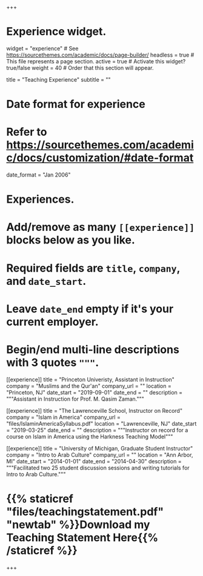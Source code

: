 +++
# Experience widget.
widget = "experience"  # See https://sourcethemes.com/academic/docs/page-builder/
headless = true  # This file represents a page section.
active = true  # Activate this widget? true/false
weight = 40  # Order that this section will appear.

title = "Teaching Experience"
subtitle = ""

# Date format for experience
#   Refer to https://sourcethemes.com/academic/docs/customization/#date-format
date_format = "Jan 2006"

# Experiences.
#   Add/remove as many `[[experience]]` blocks below as you like.
#   Required fields are `title`, `company`, and `date_start`.
#   Leave `date_end` empty if it's your current employer.
#   Begin/end multi-line descriptions with 3 quotes `"""`.
[[experience]]
  title = "Princeton Univeristy, Assistant in Instruction"
  company = "Muslims and the Qur'an"
  company_url = ""
  location = "Princeton, NJ"
  date_start = "2019-09-01"
  date_end = ""
  description = """Assistant in Instruction for Prof. M. Qasim Zaman."""

[[experience]]
  title = "The Lawrenceville School, Instructor on Record"
  company = "Islam in America"
  company_url = "files/IslaminAmericaSyllabus.pdf"
  location = "Lawrenceville, NJ"
  date_start = "2019-03-25"
  date_end = ""
  description = """Instructor on record for a course on Islam in America using the Harkness Teaching Model"""

[[experience]]
  title = "University of Michigan, Graduate Student Instructor"
  company = "Intro to Arab Culture"
  company_url = ""
  location = "Ann Arbor, MI"
  date_start = "2014-01-01"
  date_end = "2014-04-30"
  description = """Facilitated two 25 student discussion sessions and writing tutorials for Intro to Arab Culture."""

# {{% staticref "files/teachingstatement.pdf" "newtab" %}}Download my Teaching Statement Here{{% /staticref %}}
+++

